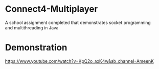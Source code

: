 # Connect4-Multiplayer
A school assignment completed that demonstrates socket programming and multithreading in Java 

# Demonstration
https://www.youtube.com/watch?v=KpQ2o_axK4w&ab_channel=AmeenK
